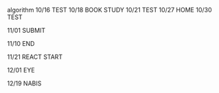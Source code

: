 algorithm
10/16 TEST
10/18 BOOK STUDY
10/21 TEST
10/27 HOME
10/30 TEST

11/01 SUBMIT

11/10 END

11/21 REACT START

12/01 EYE

12/19 NABIS
